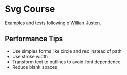# Svg Course


Examples and tests following o Willian Justen.


## Performance Tips
- Use simples forms like circle and rec instead of path
- Use stroke width
- Transform text to outlines to avoid font dependence
- Reduce blank spaces